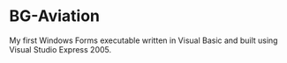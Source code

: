 # BG-Aviation

My first Windows Forms executable written in Visual Basic and built using Visual Studio Express 2005.
